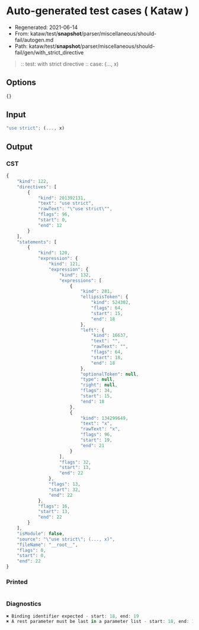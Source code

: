 # Auto-generated test cases ( Kataw )
- Regenerated: 2021-06-14
- From: kataw/test/__snapshot__/parser/miscellaneous/should-fail/autogen.md
- Path: kataw/test/__snapshot__/parser/miscellaneous/should-fail/gen/with_strict_directive
> :: test: with strict directive
> :: case: (..., x)
## Options

`````js
{}
`````
## Input

`````js
"use strict"; (..., x)
`````
## Output

### CST

```javascript
{
    "kind": 122,
    "directives": [
        {
            "kind": 201392131,
            "text": "use strict",
            "rawText": "\"use strict\"",
            "flags": 96,
            "start": 0,
            "end": 12
        }
    ],
    "statements": [
        {
            "kind": 120,
            "expression": {
                "kind": 121,
                "expression": {
                    "kind": 132,
                    "expressions": [
                        {
                            "kind": 281,
                            "ellipsisToken": {
                                "kind": 524302,
                                "flags": 64,
                                "start": 15,
                                "end": 18
                            },
                            "left": {
                                "kind": 16637,
                                "text": "",
                                "rawText": "",
                                "flags": 64,
                                "start": 18,
                                "end": 18
                            },
                            "optionalToken": null,
                            "type": null,
                            "right": null,
                            "flags": 34,
                            "start": 15,
                            "end": 18
                        },
                        {
                            "kind": 134299649,
                            "text": "x",
                            "rawText": "x",
                            "flags": 96,
                            "start": 19,
                            "end": 21
                        }
                    ],
                    "flags": 32,
                    "start": 13,
                    "end": 22
                },
                "flags": 13,
                "start": 32,
                "end": 22
            },
            "flags": 16,
            "start": 13,
            "end": 22
        }
    ],
    "isModule": false,
    "source": "\"use strict\"; (..., x)",
    "fileName": "__root__",
    "flags": 0,
    "start": 0,
    "end": 22
}
```

### Printed

```javascript

```

### Diagnostics

```javascript
✖ Binding identifier expected - start: 18, end: 19
✖ A rest parameter must be last in a parameter list - start: 18, end: 19

```

